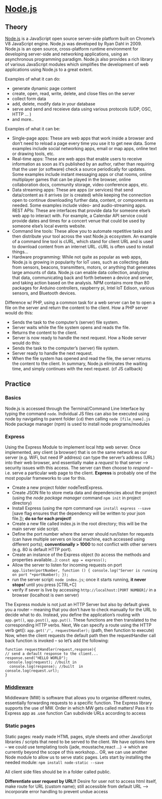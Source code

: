#  [Node.js](https://clab.concordia.ca/cart-451-node-js-intro/)

## Theory
[Node.js](https://nodejs.org/en/) is a JavaScript open source server-side platform built on Chrome’s V8 JavaScript engine. Node.js was developed by Ryan Dahl in 2009. Node.js is an open source, cross-platform runtime environment for developing server-side and networking applications, using an asynchronous programming paradigm. Node.js also provides a rich library of various JavaScript modules which simplifies the development of web applications using Node.js to a great extent.

Examples of what it can do:
- generate dynamic page content
- create, open, read, write, delete, and close files on the server
- collect form data
- add, delete, modify data in your database
- serve and send and receieve data using various protocols (UDP, OSC, HTTP … )
- and more..

Examples of what it can be:
- Single-page apps: These are web apps that work inside a browser and don’t need to reload a page every time you use it to get new data. Some examples include social networking apps, email or map apps, online text or drawing tools, etc.
- Real-time apps: These are web apps that enable users to receive information as soon as it’s published by an author, rather than requiring that the user (or software) check a source periodically for updates. Some examples include instant messaging apps or chat rooms, online multiplayer games that can be played in the browser, online collaboration docs, community storage, video conference apps, etc.
- Data streaming apps: These are apps (or services) that send data/content as it arrives (or is created) while keeping the connection open to continue downloading further data, content, or components as needed. Some examples include video- and audio-streaming apps.
REST APIs: These are interfaces that provide data for someone else’s web app to interact with. For example, a Calendar API service could provide dates and times for a concert venue that could be used by someone else’s local events website.
- Command line tools: These allow you to automate repetitive tasks and then distribute your tool across the vast Node.js ecosystem. An example of a command line tool is cURL, which stand for client URL and is used to download content from an internet URL. cURL is often used to install things…
- Hardware programming: While not quite as popular as web apps, Node.js is growing in popularity for IoT uses, such as collecting data from sensors, beacons, transmitters, motors, or anything that generates large amounts of data. Node.js can enable data collection, analyzing that data, communicating back and forth between a device and server, and taking action based on the analysis. NPM contains more than 80 packages for Arduino controllers, raspberry pi, Intel IoT Edison, various sensors, and Bluetooth devices.

Difference w/ PHP, using a common task for a web server can be to open a file on the server and return the content to the client.
How a PHP server would do this:
- Sends the task to the computer’s (server) file system.
- Server waits while the file system opens and reads the file.
- Returns the content to the client.
- Server is now ready to handle the next request.
How a Node server would do this:
- Sends the task to the computer’s (server) file system.
- Server ready to handle the next request.
- When the file system has opened and read the file, the server returns the content to the client.
In summary, Node.js eliminates the waiting time, and simply continues with the next request. (cf JS callback)

## Practice
### Basics
Node.js is accessed through the Terminal/Command Line Interface by typing the command `node`.
Individual JS files can also be executed using node by navigating to parent folder (`cd`) then calling
```node [file_name].js```
Node package manager (npm) is used to install node programs/modules

### Express
Using the Express Module to implement local http web server. Once implemented, any client (a browser) that is on the same network as our server (e.g. WiFi, but need IP address) can type the server’s address (URL) into their web browser, and essentially make a *request* to that server --> security issues with this access. The server can then choose to *respond* – i.e. serve a particular web page to the client. **Express** is probably one of the most popular frameworks to use for this.
- Create a new project folder nodeTestExpress.
- Create JSON file to store meta data and dependencies about the project (using the *node package manager* command `npm init` in project directory)
- Install Express (using the npm command `npm install express --save` [save flag ensures that the dependency will be written to your json file.]); **do so for each project!**
- Create a new file called index.js in the root directory; this will be the main server side script.
- Define the port number where the server should run/listen for requests (can have multiple servers on local machine, each accessed using different ports); **conventionally  > 1000** to not conflict with other servers (e.g. 80 is default HTTP port).
- Create an instance of the Express object (to access the methods and properties available…): `const app = express();`
- Allow the server to listen for incoming requests on port ```app.listen(portNumber, function () {
  console.log("Server is running on port "+portNumber);
});```
- run the server script: `node index.js`; once it starts running, **it never stops!** until you press [CTRL+C]
- verify if sever is live by accessing `http://localhost:[PORT NUMBER]/` in a browser (localhost is own server)
 
The Express module is not just an HTTP Server but also by default gives you a router – meaning that you don’t have to check manually for the URL to decide what to do. Instead, you define the application’s routing with `app.get()`, `app.post()`, `app.put()`. These functions are then translated to the corresponding HTTP verbs. Next, We can specify a route using the HTTP verb get(): `app.get('/', requestHandler);` (path, then function to execute)
Now, when the client requests the default path then the requestHandler call back function is invoked – so let’s add the following:
```
function requestHandler(request,response){
// send a default response to the client...
response.send("HELLO WORLD");
 console.log(request); //built in
  console.log(response); //built  in
console.log(request.url);
}
```

### [Middleware](https://expressjs.com/en/guide/using-middleware.html)
Middleware (MW) is software that allows you to organise different routes, essentially forwarding requests to a specific function. The Express library supports the use of MW. Order in which MW gets called matters!
Pass it to Express app as .use function
Can subdivide URLs according to access

### Static pages
Static pages: ready made HTML pages, style sheets and other JavaScript libraries / scripts that need to be served to the client.
We have options here – we could use templating tools (jade, moustache,react …) -> which are currently beyond the scope of this workshop… OR, we can use another Node module to allow us to serve static pages.
Lets start by installing the needed module: `npm install node-static --save`

All client side files should be in a folder called public.

**Differentiate user request by URL!!**
Desire for user not to access html itself, make route for URL (custom name); still accessible from default URL --> incorporate error handling to prevent undue access